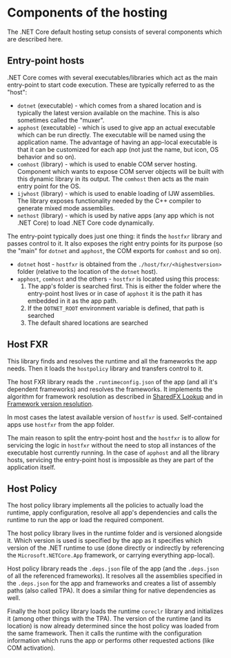 # Components of the hosting

The .NET Core default hosting setup consists of several components which are described here.

## Entry-point hosts
.NET Core comes with several executables/libraries which act as the main entry-point to start code execution. These are typically referred to as the "host":
* `dotnet` (executable) - which comes from a shared location and is typically the latest version available on the machine. This is also sometimes called the "muxer".
* `apphost` (executable) - which is used to give app an actual executable which can be run directly. The executable will be named using the application name. The advantage of having an app-local executable is that it can be customized for each app (not just the name, but icon, OS behavior and so on).
* `comhost` (library) - which is used to enable COM server hosting. Component which wants to expose COM server objects will be built with this dynamic library in its output. The `comhost` then acts as the main entry point for the OS.
* `ijwhost` (library) - which is used to enable loading of IJW assemblies. The library exposes functionality needed by the C++ compiler to generate mixed mode assemblies.
* `nethost` (library) - which is used by native apps (any app which is not .NET Core) to load .NET Core code dynamically.

The entry-point typically does just one thing: it finds the `hostfxr` library and passes control to it. It also exposes the right entry points for its purpose (so the "main" for `dotnet` and `apphost`, the COM exports for `comhost` and so on).
* `dotnet` host - `hostfxr` is obtained from the `./host/fxr/<highestversion>` folder (relative to the location of the `dotnet` host).
* `apphost`, `comhost` and the others - `hostfxr` is located using this process:
    1. The app's folder is searched first. This is either the folder where the entry-point host lives or in case of `apphost` it is the path it has embedded in it as the app path.
    2. If the `DOTNET_ROOT` environment variable is defined, that path is searched
    3. The default shared locations are searched

## Host FXR
This library finds and resolves the runtime and all the frameworks the app needs. Then it loads the `hostpolicy` library and transfers control to it.

The host FXR library reads the `.runtimeconfig.json` of the app (and all it's dependent frameworks) and resolves the frameworks. It implements the algorithm for framework resolution as described in [SharedFX Lookup](multilevel-sharedfx-lookup.md) and in [Framework version resolution](framework-version-resolution.md).

In most cases the latest available version of `hostfxr` is used. Self-contained apps use `hostfxr` from the app folder.

The main reason to split the entry-point host and the `hostfxr` is to allow for servicing the logic in `hostfxr` without the need to stop all instances of the executable host currently running. In the case of `apphost` and all the library hosts, servicing the entry-point host is impossible as they are part of the application itself.

## Host Policy
The host policy library implements all the policies to actually load the runtime, apply configuration, resolve all app's dependencies and calls the runtime to run the app or load the required component.

The host policy library lives in the runtime folder and is versioned alongside it. Which version is used is specified by the app as it specifies which version of the .NET runtime to use (done directly or indirectly by referencing the `Microsoft.NETCore.App` framework, or carrying everything app-local).

Host policy library reads the `.deps.json` file of the app (and the `.deps.json` of all the referenced frameworks). It resolves all the assemblies specified in the `.deps.json` for the app and frameworks and creates a list of assembly paths (also called TPA). It does a similar thing for native dependencies as well.

Finally the host policy library loads the runtime `coreclr` library and initializes it (among other things with the TPA). The version of the runtime (and its location) is now already determined since the host policy was loaded from the same framework. Then it calls the runtime with the configuration information which runs the app or performs other requested actions (like COM activation).
